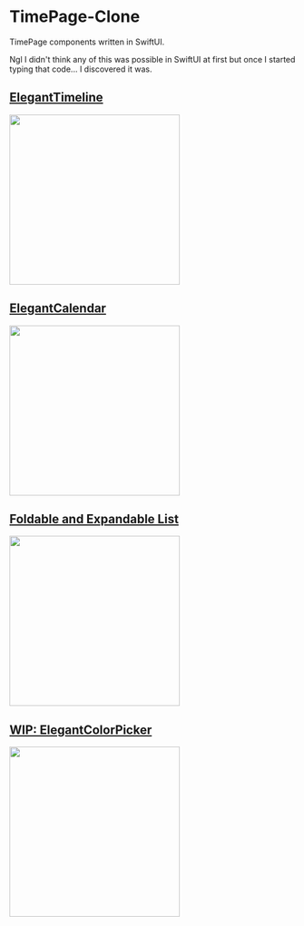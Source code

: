 # TimePage-Clone
TimePage components written in SwiftUI.

Ngl I didn't think any of this was possible in SwiftUI at first but once I started typing that code... I discovered it was. 

## [ElegantTimeline](https://github.com/ThasianX/ElegantTimeline-SwiftUI)
<img src="https://github.com/ThasianX/GIFs/blob/master/ElegantTimeline/demo.gif" width="300"/>

## [ElegantCalendar](https://github.com/ThasianX/ElegantCalendar)
<img src="https://github.com/ThasianX/GIFs/blob/master/ElegantCalendar/dark_demo.gif" width="300"/>

## [Foldable and Expandable List](https://github.com/ThasianX/Foldable-And-Expandable-List-SwiftUI)
<img src="https://github.com/ThasianX/GIFs/blob/master/Foldable-And-Expandable-List/demo.gif" width="300"/>

## [WIP: ElegantColorPicker](https://github.com/ThasianX/ElegantColorPicker)
<img src="https://github.com/ThasianX/GIFs/blob/master/ElegantColorPicker/timepage-colorpicker-demo.gif" width="300"/>
